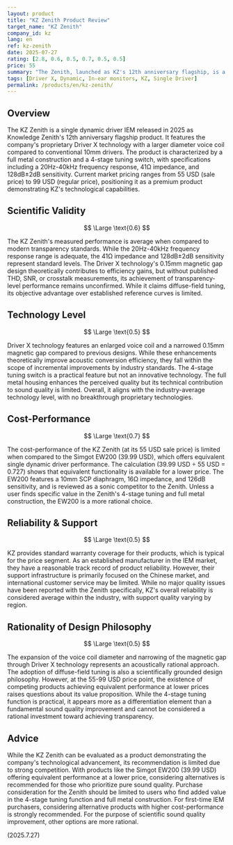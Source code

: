 ```yaml
---
layout: product
title: "KZ Zenith Product Review"
target_name: "KZ Zenith"
company_id: kz
lang: en
ref: kz-zenith
date: 2025-07-27
rating: [2.8, 0.6, 0.5, 0.7, 0.5, 0.5]
price: 55
summary: "The Zenith, launched as KZ's 12th anniversary flagship, is a single dynamic driver IEM featuring Driver X technology. Its measurement performance is average, with limited scientific validity in its price segment."
tags: [Driver X, Dynamic, In-ear monitors, KZ, Single Driver]
permalink: /products/en/kz-zenith/
---
```

## Overview

The KZ Zenith is a single dynamic driver IEM released in 2025 as Knowledge Zenith's 12th anniversary flagship product. It features the company's proprietary Driver X technology with a larger diameter voice coil compared to conventional 10mm drivers. The product is characterized by a full metal construction and a 4-stage tuning switch, with specifications including a 20Hz-40kHz frequency response, 41Ω impedance, and 128dB±2dB sensitivity. Current market pricing ranges from 55 USD (sale price) to 99 USD (regular price), positioning it as a premium product demonstrating KZ's technological capabilities.

## Scientific Validity

$$ \Large \text{0.6} $$

The KZ Zenith's measured performance is average when compared to modern transparency standards. While the 20Hz-40kHz frequency response range is adequate, the 41Ω impedance and 128dB±2dB sensitivity represent standard levels. The Driver X technology's 0.15mm magnetic gap design theoretically contributes to efficiency gains, but without published THD, SNR, or crosstalk measurements, its achievement of transparency-level performance remains unconfirmed. While it claims diffuse-field tuning, its objective advantage over established reference curves is limited.

## Technology Level

$$ \Large \text{0.5} $$

Driver X technology features an enlarged voice coil and a narrowed 0.15mm magnetic gap compared to previous designs. While these enhancements theoretically improve acoustic conversion efficiency, they fall within the scope of incremental improvements by industry standards. The 4-stage tuning switch is a practical feature but not an innovative technology. The full metal housing enhances the perceived quality but its technical contribution to sound quality is limited. Overall, it aligns with the industry-average technology level, with no breakthrough proprietary technologies.

## Cost-Performance

$$ \Large \text{0.7} $$

The cost-performance of the KZ Zenith (at its 55 USD sale price) is limited when compared to the Simgot EW200 (39.99 USD), which offers equivalent single dynamic driver performance. The calculation (39.99 USD ÷ 55 USD = 0.727) shows that equivalent functionality is available for a lower price. The EW200 features a 10mm SCP diaphragm, 16Ω impedance, and 126dB sensitivity, and is reviewed as a sonic competitor to the Zenith. Unless a user finds specific value in the Zenith's 4-stage tuning and full metal construction, the EW200 is a more rational choice.

## Reliability & Support

$$ \Large \text{0.5} $$

KZ provides standard warranty coverage for their products, which is typical for the price segment. As an established manufacturer in the IEM market, they have a reasonable track record of product reliability. However, their support infrastructure is primarily focused on the Chinese market, and international customer service may be limited. While no major quality issues have been reported with the Zenith specifically, KZ's overall reliability is considered average within the industry, with support quality varying by region.

## Rationality of Design Philosophy

$$ \Large \text{0.5} $$

The expansion of the voice coil diameter and narrowing of the magnetic gap through Driver X technology represents an acoustically rational approach. The adoption of diffuse-field tuning is also a scientifically grounded design philosophy. However, at the 55-99 USD price point, the existence of competing products achieving equivalent performance at lower prices raises questions about its value proposition. While the 4-stage tuning function is practical, it appears more as a differentiation element than a fundamental sound quality improvement and cannot be considered a rational investment toward achieving transparency.

## Advice

While the KZ Zenith can be evaluated as a product demonstrating the company's technological advancement, its recommendation is limited due to strong competition. With products like the Simgot EW200 (39.99 USD) offering equivalent performance at a lower price, considering alternatives is recommended for those who prioritize pure sound quality. Purchase consideration for the Zenith should be limited to users who find added value in the 4-stage tuning function and full metal construction. For first-time IEM purchasers, considering alternative products with higher cost-performance is strongly recommended. For the purpose of scientific sound quality improvement, other options are more rational.

(2025.7.27)
